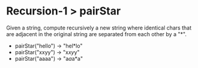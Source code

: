 # Recursion-1 > pairStar

Given a string, compute recursively a new string where identical chars that are adjacent in the original string are separated from each other by a "*".

- pairStar("hello") → "hel*lo"
- pairStar("xxyy") → "x*xy*y"
- pairStar("aaaa") → "a*a*a*a"